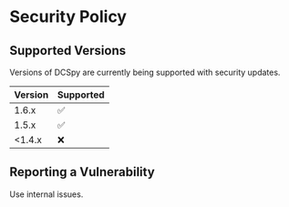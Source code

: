 # Security Policy

## Supported Versions

Versions of DCSpy are currently being supported with security updates.

| Version | Supported          |
|---------|--------------------|
| 1.6.x   | :white_check_mark: |
| 1.5.x   | :white_check_mark: |
| <1.4.x  | :x:                |

## Reporting a Vulnerability

Use internal issues.
